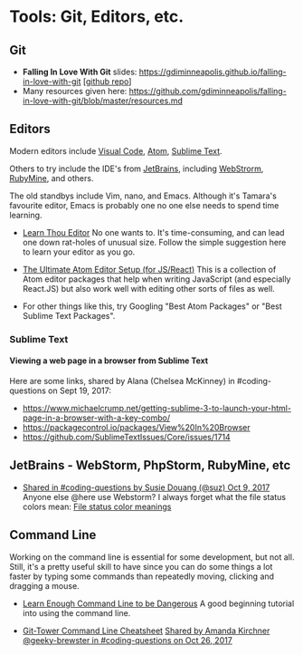 # Tools: Git, Editors, etc.

## Git

* **Falling In Love With Git** slides: <https://gdiminneapolis.github.io/falling-in-love-with-git> [[github repo](https://github.com/gdiminneapolis/falling-in-love-with-git)]
* Many resources given here: <https://github.com/gdiminneapolis/falling-in-love-with-git/blob/master/resources.md>

## Editors

Modern editors
include
[Visual Code](https://code.visualstudio.com/),
[Atom](https://atom.io), [Sublime Text](https://www.sublimetext.com/).

Others to try include the IDE's
from [JetBrains](http://www.jetbrains.com),
including
[WebStrorm](http://www.jetbrains.com/webstorm),
[RubyMine](http://www.jetbrains.com/rubymine),
and others.

The old standbys include Vim, nano, and Emacs. Although it's Tamara's
favourite editor, Emacs is probably one no one else needs to spend
time learning.

* [Learn Thou Editor](https://www.mobomo.com/2015/03/learn-thou-editor/)
  No one wants to. It's time-consuming, and can lead one down
  rat-holes of unusual size. Follow the simple suggestion here to
  learn your editor as you go.

* [The Ultimate Atom Editor Setup (for JS/React)](https://medium.com/productivity-freak/my-atom-editor-setup-for-js-react-9726cd69ad20)
  This is a collection of Atom editor packages that help when writing
  JavaScript (and especially React.JS) but also work well with editing
  other sorts of files as well.

* For other things like this, try Googling "Best Atom Packages" or
  "Best Sublime Text Packages".

### Sublime Text

#### Viewing a web page in a browser from Sublime Text

Here are some links, shared by Alana (Chelsea McKinney) in
#coding-questions on Sept 19, 2017:

* https://www.michaelcrump.net/getting-sublime-3-to-launch-your-html-page-in-a-browser-with-a-key-combo/
* https://packagecontrol.io/packages/View%20In%20Browser
* https://github.com/SublimeTextIssues/Core/issues/1714

## JetBrains - WebStorm, PhpStorm, RubyMine, etc

* [Shared in #coding-questions by Susie Douang (@suz) Oct 9, 2017](https://gdimpls.slack.com/archives/C10RXJUQY/p1507577647000040)
  Anyone else @here use Webstorm? I always forget what the file status colors mean:
  [File status color meanings](http://www.jetbrains.com/help/phpstorm/file-status-highlights.html)

## Command Line

Working on the command line is essential for some development, but not
all. Still, it's a pretty useful skill to have since you can do some
things a lot faster by typing some commands than repeatedly moving,
clicking and dragging a mouse.

* [Learn Enough Command Line to be Dangerous](https://www.learnenough.com/command-line-tutorial)
  A good beginning tutorial into using the command line.

* [Git-Tower Command Line Cheatsheet](https://www.git-tower.com/blog/command-line-cheat-sheet/)
  [Shared by Amanda Kirchner @geeky-brewster in #coding-questions on Oct 26, 2017](https://gdimpls.slack.com/archives/C10RXJUQY/p1508181109000078)
